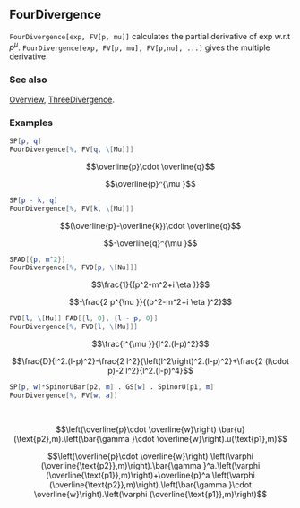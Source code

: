 ## FourDivergence

`FourDivergence[exp, FV[p, mu]]` calculates the partial derivative of exp w.r.t $p^{\mu }$. `FourDivergence[exp, FV[p, mu], FV[p,nu], ...]` gives the multiple derivative.

### See also

[Overview](Extra/FeynCalc.md), [ThreeDivergence](ThreeDivergence.md).

### Examples

```mathematica
SP[p, q]
FourDivergence[%, FV[q, \[Mu]]]
```

$$\overline{p}\cdot \overline{q}$$

$$\overline{p}^{\mu }$$

```mathematica
SP[p - k, q]
FourDivergence[%, FV[k, \[Mu]]]
```

$$(\overline{p}-\overline{k})\cdot \overline{q}$$

$$-\overline{q}^{\mu }$$

```mathematica
SFAD[{p, m^2}]
FourDivergence[%, FVD[p, \[Nu]]]
```

$$\frac{1}{(p^2-m^2+i \eta )}$$

$$-\frac{2 p^{\nu }}{(p^2-m^2+i \eta )^2}$$

```mathematica
FVD[l, \[Mu]] FAD[{l, 0}, {l - p, 0}]
FourDivergence[%, FVD[l, \[Mu]]]
```

$$\frac{l^{\mu }}{l^2.(l-p)^2}$$

$$\frac{D}{l^2.(l-p)^2}-\frac{2 l^2}{\left(l^2\right)^2.(l-p)^2}+\frac{2 (l\cdot p)-2 l^2}{l^2.(l-p)^4}$$

```mathematica
SP[p, w]*SpinorUBar[p2, m] . GS[w] . SpinorU[p1, m]
FourDivergence[%, FV[w, a]] 
  
 

```

$$\left(\overline{p}\cdot \overline{w}\right) \bar{u}(\text{p2},m).\left(\bar{\gamma }\cdot \overline{w}\right).u(\text{p1},m)$$

$$\left(\overline{p}\cdot \overline{w}\right) \left(\varphi (\overline{\text{p2}},m)\right).\bar{\gamma }^a.\left(\varphi (\overline{\text{p1}},m)\right)+\overline{p}^a \left(\varphi (\overline{\text{p2}},m)\right).\left(\bar{\gamma }\cdot \overline{w}\right).\left(\varphi (\overline{\text{p1}},m)\right)$$